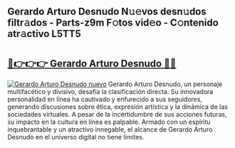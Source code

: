 ## Gerardo Arturo Desnudo N𝚞𝚎vos desn𝚞dos filtr𝚊dos - Parts-z9m F𝚘tos vid𝚎o - C𝚘ntenido atr𝚊ctivo L5TT5

# <h2><a href="http://mb2gu5z.tromn.icu/?c=Gerardo+Arturo+Desnudo">🔗👉👉👉 Gerardo Arturo Desnudo 🔗🔗</a></h2>

[![Gerardo Arturo Desnudo nuevo](https://i.imgur.com/pEAQMta.gif)](http://mb2gu5z.tromn.icu/?c=Gerardo+Arturo+Desnudo)
Gerardo Arturo Desnudo, un personaje multifacético y divisivo, desafía la clasificación directa. Su innovadora personalidad en línea ha cautivado y enfurecido a sus seguidores, generando discusiones sobre ética, expresión artística y la dinámica de las sociedades virtuales. A pesar de la incertidumbre de sus acciones futuras, su impacto en la cultura en línea es palpable. Armado con un espíritu inquebrantable y un atractivo innegable, el alcance de Gerardo Arturo Desnudo en el universo digital no tiene límites.
